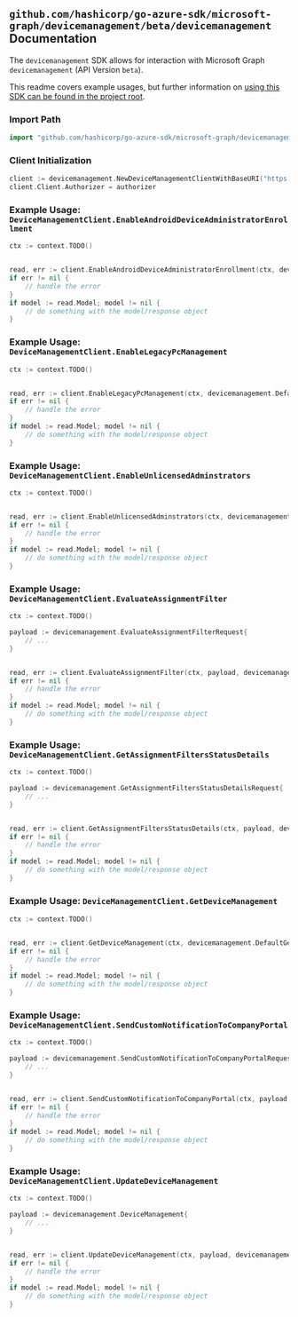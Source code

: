
## `github.com/hashicorp/go-azure-sdk/microsoft-graph/devicemanagement/beta/devicemanagement` Documentation

The `devicemanagement` SDK allows for interaction with Microsoft Graph `devicemanagement` (API Version `beta`).

This readme covers example usages, but further information on [using this SDK can be found in the project root](https://github.com/hashicorp/go-azure-sdk/tree/main/docs).

### Import Path

```go
import "github.com/hashicorp/go-azure-sdk/microsoft-graph/devicemanagement/beta/devicemanagement"
```


### Client Initialization

```go
client := devicemanagement.NewDeviceManagementClientWithBaseURI("https://graph.microsoft.com")
client.Client.Authorizer = authorizer
```


### Example Usage: `DeviceManagementClient.EnableAndroidDeviceAdministratorEnrollment`

```go
ctx := context.TODO()


read, err := client.EnableAndroidDeviceAdministratorEnrollment(ctx, devicemanagement.DefaultEnableAndroidDeviceAdministratorEnrollmentOperationOptions())
if err != nil {
	// handle the error
}
if model := read.Model; model != nil {
	// do something with the model/response object
}
```


### Example Usage: `DeviceManagementClient.EnableLegacyPcManagement`

```go
ctx := context.TODO()


read, err := client.EnableLegacyPcManagement(ctx, devicemanagement.DefaultEnableLegacyPcManagementOperationOptions())
if err != nil {
	// handle the error
}
if model := read.Model; model != nil {
	// do something with the model/response object
}
```


### Example Usage: `DeviceManagementClient.EnableUnlicensedAdminstrators`

```go
ctx := context.TODO()


read, err := client.EnableUnlicensedAdminstrators(ctx, devicemanagement.DefaultEnableUnlicensedAdminstratorsOperationOptions())
if err != nil {
	// handle the error
}
if model := read.Model; model != nil {
	// do something with the model/response object
}
```


### Example Usage: `DeviceManagementClient.EvaluateAssignmentFilter`

```go
ctx := context.TODO()

payload := devicemanagement.EvaluateAssignmentFilterRequest{
	// ...
}


read, err := client.EvaluateAssignmentFilter(ctx, payload, devicemanagement.DefaultEvaluateAssignmentFilterOperationOptions())
if err != nil {
	// handle the error
}
if model := read.Model; model != nil {
	// do something with the model/response object
}
```


### Example Usage: `DeviceManagementClient.GetAssignmentFiltersStatusDetails`

```go
ctx := context.TODO()

payload := devicemanagement.GetAssignmentFiltersStatusDetailsRequest{
	// ...
}


read, err := client.GetAssignmentFiltersStatusDetails(ctx, payload, devicemanagement.DefaultGetAssignmentFiltersStatusDetailsOperationOptions())
if err != nil {
	// handle the error
}
if model := read.Model; model != nil {
	// do something with the model/response object
}
```


### Example Usage: `DeviceManagementClient.GetDeviceManagement`

```go
ctx := context.TODO()


read, err := client.GetDeviceManagement(ctx, devicemanagement.DefaultGetDeviceManagementOperationOptions())
if err != nil {
	// handle the error
}
if model := read.Model; model != nil {
	// do something with the model/response object
}
```


### Example Usage: `DeviceManagementClient.SendCustomNotificationToCompanyPortal`

```go
ctx := context.TODO()

payload := devicemanagement.SendCustomNotificationToCompanyPortalRequest{
	// ...
}


read, err := client.SendCustomNotificationToCompanyPortal(ctx, payload, devicemanagement.DefaultSendCustomNotificationToCompanyPortalOperationOptions())
if err != nil {
	// handle the error
}
if model := read.Model; model != nil {
	// do something with the model/response object
}
```


### Example Usage: `DeviceManagementClient.UpdateDeviceManagement`

```go
ctx := context.TODO()

payload := devicemanagement.DeviceManagement{
	// ...
}


read, err := client.UpdateDeviceManagement(ctx, payload, devicemanagement.DefaultUpdateDeviceManagementOperationOptions())
if err != nil {
	// handle the error
}
if model := read.Model; model != nil {
	// do something with the model/response object
}
```
